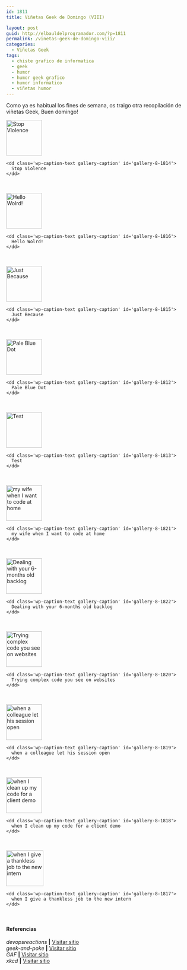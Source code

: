 ```yaml
---
id: 1811
title: Viñetas Geek de Domingo (VIII)

layout: post
guid: http://elbauldelprogramador.com/?p=1811
permalink: /vinetas-geek-de-domingo-viii/
categories:
  - Viñetas Geek
tags:
  - chiste grafico de informatica
  - geek
  - humor
  - humor geek grafico
  - humor informatico
  - viñetas humor
---
```

Como ya es habitual los fines de semana, os traigo otra recopilación de viñetas Geek, Buen domingo!  
  
<!--more-->

  


<div id='gallery-8' class='gallery galleryid-1811 gallery-columns-1 gallery-size-thumbnail'>
  <dl class='gallery-item'>
    <dt class='gallery-icon landscape'>
      <a href='http://elbauldelprogramador.com/content/uploads/2013/08/Stop-Violence.jpg'><img width="96" height="96" src="http://elbauldelprogramador.com/content/uploads/2013/08/Stop-Violence-150x150.jpg" class="attachment-thumbnail" alt="Stop Violence" aria-describedby="gallery-8-1814" /></a>
    </dt>
    
    <dd class='wp-caption-text gallery-caption' id='gallery-8-1814'>
      Stop Violence
    </dd>
  </dl>
  
  <br style="clear: both" />
  
  <dl class='gallery-item'>
    <dt class='gallery-icon landscape'>
      <a href='http://elbauldelprogramador.com/content/uploads/2013/08/facebook_-1810787013.jpg'><img width="96" height="96" src="http://elbauldelprogramador.com/content/uploads/2013/08/facebook_-1810787013-150x150.jpg" class="attachment-thumbnail" alt="Hello Wolrd!" aria-describedby="gallery-8-1816" /></a>
    </dt>
    
    <dd class='wp-caption-text gallery-caption' id='gallery-8-1816'>
      Hello Wolrd!
    </dd>
  </dl>
  
  <br style="clear: both" />
  
  <dl class='gallery-item'>
    <dt class='gallery-icon portrait'>
      <a href='http://elbauldelprogramador.com/content/uploads/2013/08/just-because.jpg'><img width="96" height="96" src="http://elbauldelprogramador.com/content/uploads/2013/08/just-because-150x150.jpg" class="attachment-thumbnail" alt="Just Because" aria-describedby="gallery-8-1815" /></a>
    </dt>
    
    <dd class='wp-caption-text gallery-caption' id='gallery-8-1815'>
      Just Because
    </dd>
  </dl>
  
  <br style="clear: both" />
  
  <dl class='gallery-item'>
    <dt class='gallery-icon portrait'>
      <a href='http://elbauldelprogramador.com/content/uploads/2013/08/pale_blue_dot.png'><img width="96" height="96" src="http://elbauldelprogramador.com/content/uploads/2013/08/pale_blue_dot-150x150.png" class="attachment-thumbnail" alt="Pale Blue Dot" aria-describedby="gallery-8-1812" /></a>
    </dt>
    
    <dd class='wp-caption-text gallery-caption' id='gallery-8-1812'>
      Pale Blue Dot
    </dd>
  </dl>
  
  <br style="clear: both" />
  
  <dl class='gallery-item'>
    <dt class='gallery-icon portrait'>
      <a href='http://elbauldelprogramador.com/content/uploads/2013/08/tdd.jpg'><img width="96" height="96" src="http://elbauldelprogramador.com/content/uploads/2013/08/tdd-150x150.jpg" class="attachment-thumbnail" alt="Test" aria-describedby="gallery-8-1813" /></a>
    </dt>
    
    <dd class='wp-caption-text gallery-caption' id='gallery-8-1813'>
      Test
    </dd>
  </dl>
  
  <br style="clear: both" />
  
  <dl class='gallery-item'>
    <dt class='gallery-icon landscape'>
      <a href='http://elbauldelprogramador.com/content/uploads/2013/08/my-wife-when-I-want-to-code-at-home.gif'><img width="96" height="96" src="http://elbauldelprogramador.com/content/uploads/2013/08/my-wife-when-I-want-to-code-at-home-150x150.gif" class="attachment-thumbnail" alt="my wife when I want to code at home" aria-describedby="gallery-8-1821" /></a>
    </dt>
    
    <dd class='wp-caption-text gallery-caption' id='gallery-8-1821'>
      my wife when I want to code at home
    </dd>
  </dl>
  
  <br style="clear: both" />
  
  <dl class='gallery-item'>
    <dt class='gallery-icon landscape'>
      <a href='http://elbauldelprogramador.com/content/uploads/2013/08/Dealing-with-your-6-months-old-backlog.gif'><img width="96" height="96" src="http://elbauldelprogramador.com/content/uploads/2013/08/Dealing-with-your-6-months-old-backlog-150x150.gif" class="attachment-thumbnail" alt="Dealing with your 6-months old backlog" aria-describedby="gallery-8-1822" /></a>
    </dt>
    
    <dd class='wp-caption-text gallery-caption' id='gallery-8-1822'>
      Dealing with your 6-months old backlog
    </dd>
  </dl>
  
  <br style="clear: both" />
  
  <dl class='gallery-item'>
    <dt class='gallery-icon portrait'>
      <a href='http://elbauldelprogramador.com/content/uploads/2013/08/Trying-complex-code-you-see-on-websites.gif'><img width="96" height="96" src="http://elbauldelprogramador.com/content/uploads/2013/08/Trying-complex-code-you-see-on-websites-150x150.gif" class="attachment-thumbnail" alt="Trying complex code you see on websites" aria-describedby="gallery-8-1820" /></a>
    </dt>
    
    <dd class='wp-caption-text gallery-caption' id='gallery-8-1820'>
      Trying complex code you see on websites
    </dd>
  </dl>
  
  <br style="clear: both" />
  
  <dl class='gallery-item'>
    <dt class='gallery-icon landscape'>
      <a href='http://elbauldelprogramador.com/content/uploads/2013/08/when-a-colleague-let-his-session-open.gif'><img width="96" height="96" src="http://elbauldelprogramador.com/content/uploads/2013/08/when-a-colleague-let-his-session-open-150x150.gif" class="attachment-thumbnail" alt="when a colleague let his session open" aria-describedby="gallery-8-1819" /></a>
    </dt>
    
    <dd class='wp-caption-text gallery-caption' id='gallery-8-1819'>
      when a colleague let his session open
    </dd>
  </dl>
  
  <br style="clear: both" />
  
  <dl class='gallery-item'>
    <dt class='gallery-icon landscape'>
      <a href='http://elbauldelprogramador.com/content/uploads/2013/08/when-I-clean-up-my-code-for-a-client-demo.gif'><img width="96" height="96" src="http://elbauldelprogramador.com/content/uploads/2013/08/when-I-clean-up-my-code-for-a-client-demo-150x150.gif" class="attachment-thumbnail" alt="when I clean up my code for a client demo" aria-describedby="gallery-8-1818" /></a>
    </dt>
    
    <dd class='wp-caption-text gallery-caption' id='gallery-8-1818'>
      when I clean up my code for a client demo
    </dd>
  </dl>
  
  <br style="clear: both" />
  
  <dl class='gallery-item'>
    <dt class='gallery-icon landscape'>
      <a href='http://elbauldelprogramador.com/content/uploads/2013/08/when-I-give-a-thankless-job-to-the-new-intern.gif'><img width="100" height="96" src="http://elbauldelprogramador.com/content/uploads/2013/08/when-I-give-a-thankless-job-to-the-new-intern-150x144.gif" class="attachment-thumbnail" alt="when I give a thankless job to the new intern" aria-describedby="gallery-8-1817" /></a>
    </dt>
    
    <dd class='wp-caption-text gallery-caption' id='gallery-8-1817'>
      when I give a thankless job to the new intern
    </dd>
  </dl>
  
  <br style="clear: both" />
</div>

#### Referencias

*devopsreactions* **|** <a href="http://devopsreactions.tumblr.com/" target="_blank">Visitar sitio</a>  
*geek-and-poke* **|** <a href="http://geek-and-poke.com/" target="_blank">Visitar sitio</a>  
*GAF* **|** <a href="https://www.facebook.com/comics.gaf" target="_blank">Visitar sitio</a>  
*xkcd* **|** <a href="http://xkcd.com" target="_blank">Visitar sitio</a>

